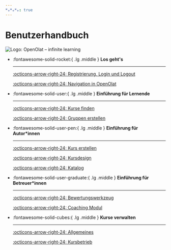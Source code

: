 ```yaml
---
ᴴₒᴴₒᴴₒ: true
---
```


# Benutzerhandbuch
	
![Logo: OpenOlat – infinite learning](../../../assets/OpenOlat_Logo_claim_RGB.png)
	
<div class="grid cards" markdown>

-	:fontawesome-solid-rocket:{ .lg .middle }  __Los geht's__

    ---

	[:octicons-arrow-right-24: Registrierung, Login und Logout](../login_registration/index.de.md)

	[:octicons-arrow-right-24: Navigation in OpenOlat](../basic_concepts/Navigation.de.md)


-	:fontawesome-solid-user:{ .lg .middle }  __Einführung für Lernende__

    ---

	[:octicons-arrow-right-24: Kurse finden](../area_modules/Courses.de.md)

	[:octicons-arrow-right-24: Gruppen erstellen](../groups/Create_Groups.de.md)


-	:fontawesome-solid-user-pen:{ .lg .middle }  __Einführung für Autor*innen__

    ---

	[:octicons-arrow-right-24: Kurs erstellen](../learningresources/Creating_Course.de.md)

	[:octicons-arrow-right-24: Kursdesign](../learningresources/Learning_path_course.de.md)

	[:octicons-arrow-right-24: Katalog](../area_modules/catalog2.0.de.md)


-	:fontawesome-solid-user-graduate:{ .lg .middle }  __Einführung für Betreuer*innen__

    ---

	[:octicons-arrow-right-24: Bewertungswerkzeug](../learningresources/Assessment_tool_overview.de.md)

	[:octicons-arrow-right-24: Coaching Modul](../area_modules/Coaching.de.md)


-	:fontawesome-solid-cubes:{ .lg .middle }  __Kurse verwalten__

    ---

	[:octicons-arrow-right-24: Allgemeines](../learningresources/General_Information.de.md)

	[:octicons-arrow-right-24: Kursbetrieb](../learningresources/Administration.de.md)	
	
</div>
	